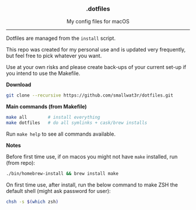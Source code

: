 <h3 align="center">.dotfiles</h3>
<p align="center">My config files for macOS</p>

---

Dotfiles are managed from the `install` script.  

This repo was created for my personal use and is updated very
frequently, but feel free to pick whatever you want.  

Use at your own risks and please create back-ups of your current
set-up if you intend to use the Makefile.  

**Download**  
```sh
git clone --recursive https://github.com/smallwat3r/dotfiles.git
```

**Main commands (from Makefile)**
```sh
make all        # install everything
make dotfiles   # do all symlinks + cask/brew installs
```

Run `make help` to see all commands available.  

**Notes**

Before first time use, if on macos you might not have `make`
installed, run (from repo):  
```sh
./bin/homebrew-install && brew install make
```

On first time use, after install, run the below command to make
ZSH the default shell (might ask password for user):  
```sh
chsh -s $(which zsh)
```
